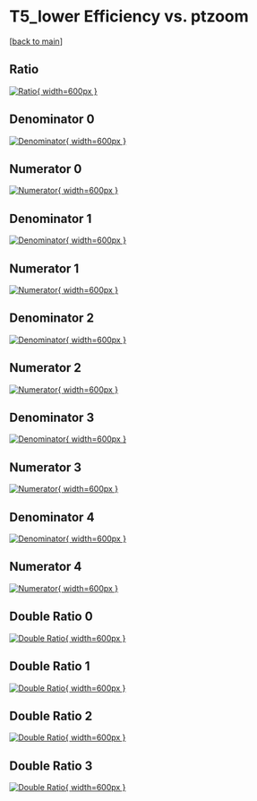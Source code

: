 # T5_lower Efficiency vs. ptzoom

[[back to main](./)]



## Ratio

[![Ratio](../mtv/var/T5_lower_vtr_211_-1_eff_ptzoom.png){ width=600px }](../mtv/var/T5_lower_vtr_211_-1_eff_ptzoom.pdf)

## Denominator 0

[![Denominator](../mtv/den/T5_lower_vtr_211_-1_eff_ptzoom_den0.png){ width=600px }](../mtv/den/T5_lower_vtr_211_-1_eff_ptzoom_den0.pdf)

## Numerator 0

[![Numerator](../mtv/num/T5_lower_vtr_211_-1_eff_ptzoom_num0.png){ width=600px }](../mtv/num/T5_lower_vtr_211_-1_eff_ptzoom_num0.pdf)

## Denominator 1

[![Denominator](../mtv/den/T5_lower_vtr_211_-1_eff_ptzoom_den1.png){ width=600px }](../mtv/den/T5_lower_vtr_211_-1_eff_ptzoom_den1.pdf)

## Numerator 1

[![Numerator](../mtv/num/T5_lower_vtr_211_-1_eff_ptzoom_num1.png){ width=600px }](../mtv/num/T5_lower_vtr_211_-1_eff_ptzoom_num1.pdf)

## Denominator 2

[![Denominator](../mtv/den/T5_lower_vtr_211_-1_eff_ptzoom_den2.png){ width=600px }](../mtv/den/T5_lower_vtr_211_-1_eff_ptzoom_den2.pdf)

## Numerator 2

[![Numerator](../mtv/num/T5_lower_vtr_211_-1_eff_ptzoom_num2.png){ width=600px }](../mtv/num/T5_lower_vtr_211_-1_eff_ptzoom_num2.pdf)

## Denominator 3

[![Denominator](../mtv/den/T5_lower_vtr_211_-1_eff_ptzoom_den3.png){ width=600px }](../mtv/den/T5_lower_vtr_211_-1_eff_ptzoom_den3.pdf)

## Numerator 3

[![Numerator](../mtv/num/T5_lower_vtr_211_-1_eff_ptzoom_num3.png){ width=600px }](../mtv/num/T5_lower_vtr_211_-1_eff_ptzoom_num3.pdf)

## Denominator 4

[![Denominator](../mtv/den/T5_lower_vtr_211_-1_eff_ptzoom_den4.png){ width=600px }](../mtv/den/T5_lower_vtr_211_-1_eff_ptzoom_den4.pdf)

## Numerator 4

[![Numerator](../mtv/num/T5_lower_vtr_211_-1_eff_ptzoom_num4.png){ width=600px }](../mtv/num/T5_lower_vtr_211_-1_eff_ptzoom_num4.pdf)

## Double Ratio 0

[![Double Ratio](../mtv/ratio/T5_lower_vtr_211_-1_eff_ptzoom_ratio0.png){ width=600px }](../mtv/ratio/T5_lower_vtr_211_-1_eff_ptzoom_ratio0.pdf)

## Double Ratio 1

[![Double Ratio](../mtv/ratio/T5_lower_vtr_211_-1_eff_ptzoom_ratio1.png){ width=600px }](../mtv/ratio/T5_lower_vtr_211_-1_eff_ptzoom_ratio1.pdf)

## Double Ratio 2

[![Double Ratio](../mtv/ratio/T5_lower_vtr_211_-1_eff_ptzoom_ratio2.png){ width=600px }](../mtv/ratio/T5_lower_vtr_211_-1_eff_ptzoom_ratio2.pdf)

## Double Ratio 3

[![Double Ratio](../mtv/ratio/T5_lower_vtr_211_-1_eff_ptzoom_ratio3.png){ width=600px }](../mtv/ratio/T5_lower_vtr_211_-1_eff_ptzoom_ratio3.pdf)

